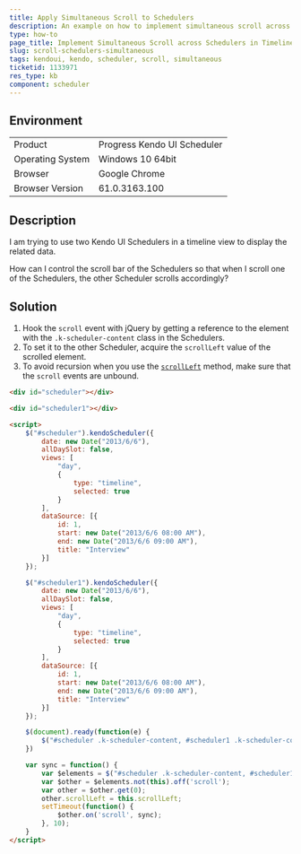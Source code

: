 ```yaml
---
title: Apply Simultaneous Scroll to Schedulers
description: An example on how to implement simultaneous scroll across Kendo UI Schedulers.
type: how-to
page_title: Implement Simultaneous Scroll across Schedulers in Timeline View | Kendo UI Scheduler for jQuery
slug: scroll-schedulers-simultaneous
tags: kendoui, kendo, scheduler, scroll, simultaneous
ticketid: 1133971
res_type: kb
component: scheduler
---
```


## Environment

<table>
 <tr>
  <td>Product</td>
  <td>Progress Kendo UI Scheduler</td>
 </tr>
 <tr>
  <td>Operating System</td>
  <td>Windows 10 64bit</td>
 </tr>
 <tr>
  <td>Browser</td>
  <td>Google Chrome</td>
 </tr>
 <tr>
  <td>Browser Version</td>
  <td>61.0.3163.100</td>
 </tr>
</table>


## Description

I am trying to use two Kendo UI Schedulers in a timeline view to display the related data.

How can I control the scroll bar of the Schedulers so that when I scroll one of the Schedulers, the other Scheduler scrolls accordingly?

## Solution

1. Hook the `scroll` event with jQuery by getting a reference to the element with the `.k-scheduler-content` class in the Schedulers.
1. To set it to the other Scheduler, acquire the `scrollLeft` value of the scrolled element.
1. To avoid recursion when you use the [`scrollLeft`](https://api.jquery.com/scrollleft/) method, make sure that the `scroll` events are unbound.

``` html
<div id="scheduler"></div>

<div id="scheduler1"></div>

<script>
    $("#scheduler").kendoScheduler({
        date: new Date("2013/6/6"),
        allDaySlot: false,
        views: [
            "day",
            {
                type: "timeline",
                selected: true
            }
        ],
        dataSource: [{
            id: 1,
            start: new Date("2013/6/6 08:00 AM"),
            end: new Date("2013/6/6 09:00 AM"),
            title: "Interview"
        }]
    });

    $("#scheduler1").kendoScheduler({
        date: new Date("2013/6/6"),
        allDaySlot: false,
        views: [
            "day",
            {
                type: "timeline",
                selected: true
            }
        ],
        dataSource: [{
            id: 1,
            start: new Date("2013/6/6 08:00 AM"),
            end: new Date("2013/6/6 09:00 AM"),
            title: "Interview"
        }]
    });

    $(document).ready(function(e) {
        $("#scheduler .k-scheduler-content, #scheduler1 .k-scheduler-content").on('scroll', sync);
    })

    var sync = function() {
        var $elements = $("#scheduler .k-scheduler-content, #scheduler1 .k-scheduler-content");
        var $other = $elements.not(this).off('scroll');
        var other = $other.get(0);
        other.scrollLeft = this.scrollLeft;
        setTimeout(function() {
            $other.on('scroll', sync);
        }, 10);
    }
</script>

```
